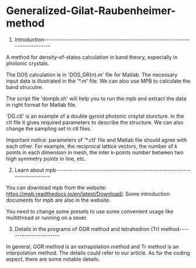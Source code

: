 # Generalized-Gilat-Raubenheimer-method

1. Introduction-----------------------------------------------------------------------------

A method for density-of-states calculation in band theory, especially in photonic crystals.

The DOS calculation is in 'DOS_GR(n).m' file for Matlab. The necessary input data is illustrated in the '*.m' file. We can also use MPB to calculate the band strucutre. 

The script file 'dompb.sh' will help you to run the mpb and extract the data in right format for Matlab file.

'DG.ctl' is an example of a double gyroid photonic crsytal sturcture. In the ctl file it gives required parameters to describe the structure. We can also change the sampling set in ctl files.

Important notice: parameters of '*.ctl' file and Matlab file should agree with each other. For example, the reciprocal lattice vectors, the number of k points in each dimension in mesh, the inter k-points number between two high symmetry points in line, etc.


2. Learn about mpb------------------------------------------------------------------------

You can download mpb from the website: https://mpb.readthedocs.io/en/latest/Download/. Some introduction documents for mpb are also in the website.

You need to change some presets to use some convenient usage like multithread or running on a sever.


3. Details in the programs of GGR method and tetrahedron (Tr) method-----------------------

In general, GGR method is an extrapolation method and Tr method is an interpolation method. The details could refer to our article. As for the coding aspect, there are some notable details. 

